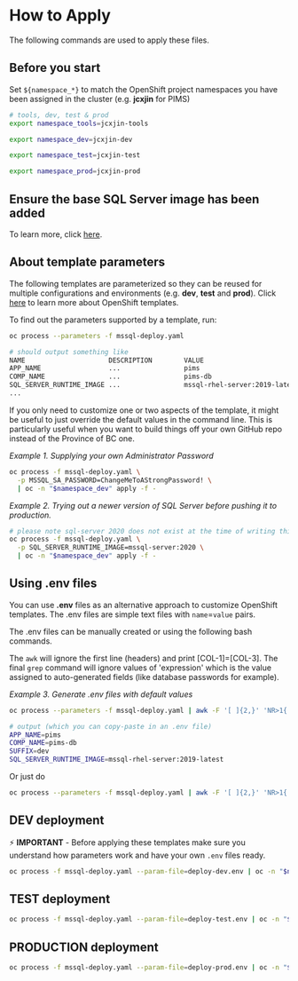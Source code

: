 # How to Apply

The following commands are used to apply these files.

## Before you start

Set `${namespace_*}` to match the OpenShift project namespaces you have been assigned in the cluster (e.g. **jcxjin** for PIMS)

```bash
# tools, dev, test & prod
export namespace_tools=jcxjin-tools

export namespace_dev=jcxjin-dev

export namespace_test=jcxjin-test

export namespace_prod=jcxjin-prod
```

## Ensure the base SQL Server image has been added

To learn more, click [here](../../base-images/README.md).

## About template parameters

The following templates are parameterized so they can be reused for multiple configurations and environments (e.g. **dev**, **test** and **prod**). Click [here](https://docs.openshift.com/container-platform/3.11/dev_guide/templates.html) to learn more about OpenShift templates.


To find out the parameters supported by a template, run:

```bash
oc process --parameters -f mssql-deploy.yaml

# should output something like
NAME                     DESCRIPTION        VALUE
APP_NAME                 ...                pims
COMP_NAME                ...                pims-db
SQL_SERVER_RUNTIME_IMAGE ...                mssql-rhel-server:2019-latest
...
```

If you only need to customize one or two aspects of the template, it might be useful to just override the default values in the command line. This is particularly useful when you want to build things off your own GitHub repo instead of the Province of BC one.

*Example 1. Supplying your own Administrator Password*

```bash
oc process -f mssql-deploy.yaml \
  -p MSSQL_SA_PASSWORD=ChangeMeToAStrongPassword! \
  | oc -n "$namespace_dev" apply -f -
```

*Example 2. Trying out a newer version of SQL Server before pushing it to production.*

```bash
# please note sql-server 2020 does not exist at the time of writing this!
oc process -f mssql-deploy.yaml \
  -p SQL_SERVER_RUNTIME_IMAGE=mssql-server:2020 \
  | oc -n "$namespace_dev" apply -f -
```

## Using .env files

You can use **.env** files as an alternative approach to customize OpenShift templates. The .env files are simple text files with `name`=`value` pairs.

The .env files can be manually created or using the following bash commands.

The `awk` will ignore the first line (headers) and print [COL-1]=[COL-3]. The final `grep` command will ignore values of 'expression' which is the value assigned to auto-generated fields (like database passwords for example).

*Example 3. Generate .env files with default values*
```bash
oc process --parameters -f mssql-deploy.yaml | awk -F '[ ]{2,}' 'NR>1{ print $1"="$3 }' | grep -v '=expression'

# output (which you can copy-paste in an .env file)
APP_NAME=pims
COMP_NAME=pims-db
SUFFIX=dev
SQL_SERVER_RUNTIME_IMAGE=mssql-rhel-server:2019-latest
```

Or just do

```bash
oc process --parameters -f mssql-deploy.yaml | awk -F '[ ]{2,}' 'NR>1{ print $1"="$3 }' | grep -v '=expression' > deploy.env
```

## DEV deployment

:zap: **IMPORTANT** - Before applying these templates make sure you understand how parameters work and have your own `.env` files ready.

```bash
oc process -f mssql-deploy.yaml --param-file=deploy-dev.env | oc -n "$namespace_dev" apply -f -
```

## TEST deployment

```bash
oc process -f mssql-deploy.yaml --param-file=deploy-test.env | oc -n "$namespace_test" apply -f -
```

## PRODUCTION deployment

```bash
oc process -f mssql-deploy.yaml --param-file=deploy-prod.env | oc -n "$namespace_prod" apply -f -
```
